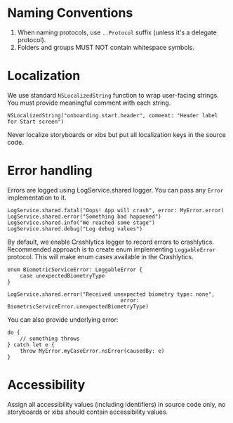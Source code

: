 # Naming Conventions
1. When naming protocols, use `..Protocol` suffix (unless it's a delegate protocol).
2. Folders and groups MUST NOT contain whitespace symbols.

# Localization
We use standard `NSLocalizedString` function to wrap user-facing strings. You must provide meaningful comment with each string.

    NSLocalizedString("onboarding.start.header", comment: "Header label for Start screen")

Never localize storyboards or xibs but put all localization keys in the source code.

# Error handling
Errors are logged using LogService.shared logger. You can pass any `Error` implementation to it.

    LogService.shared.fatal("Oops! App will crash", error: MyError.error)
    LogService.shared.error("Something bad happened")
    LogService.shared.info("We reached some stage")
    LogService.shared.debug("Log debug values")

By default, we enable Crashlytics logger to record errors to crashlytics. Recommended approach is to create enum implementing `LoggableError` protocol. This will make enum cases available in the Crashlytics. 

    enum BiometricServiceError: LoggableError {
        case unexpectedBiometryType
    }

    LogService.shared.error("Received unexpected biometry type: none",
                                        error: BiometricServiceError.unexpectedBiometryType)

You can also provide underlying error:

    do {
        // something throws
    } catch let e {
        throw MyError.myCaseError.nsError(causedBy: e)
    }

# Accessibility
Assign all accessibility values (including identifiers) in source code only, no storyboards or xibs should contain accessibility values.
